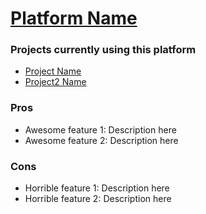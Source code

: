 # [Platform Name](http://linktoplatform.com)

### Projects currently using this platform

- [Project Name](http://linktoproject.com)
- [Project2 Name](http://linktoproject2.com)

### Pros
- Awesome feature 1: Description here
- Awesome feature 2: Description here

### Cons
- Horrible feature 1: Description here
- Horrible feature 2: Description here

